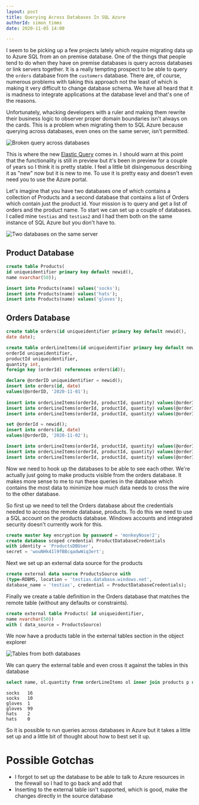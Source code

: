 ```yaml
---
layout: post
title: Querying Across Databases In SQL Azure
authorId: simon_timms
date: 2020-11-05 14:00

---
```


I seem to be picking up a few projects lately which require migrating data up to Azure SQL from an on premise database. One of the things that people tend to do when they have on premise databases is query across databases or link servers together. It is a really tempting prospect to be able to query the `orders` database from the `customers` database. There are, of course, numerous problems with taking this approach not the least of which is making it very difficult to change database schema. We have all heard that it is madness to integrate applications at the database level and that's one of the reasons. 

Unfortunately, whacking developers with a ruler and making them rewrite their business logic to observer proper domain boundaries isn't always on the cards. This is a problem when migrating them to SQL Azure because querying across databases, even ones on the same server, isn't permitted. 

![Broken query across databases](/images/elasticquery/brokenQuery.png)

This is where the new [Elastic Query](https://docs.microsoft.com/en-us/azure/azure-sql/database/elastic-query-overview) comes in. I should warn at this point that the functionality is still in preview but it's been in preview for a couple of years so I think it is pretty stable. I feel a little bit disingenuous describing it as "new" now but it is new to me. To use it is pretty easy and doesn't even need you to use the Azure portal. 

Let's imagine that you have two databases one of which contains a collection of Products and a second database that contains a list of Orders which contain just the product id. Your mission is to query and get a list of orders and the product name. To start we can set up a couple of databases. I called mine `testias` and `testias2` and I had them both on the same instance of SQL Azure but you don't have to.

![Two databases on the same server](/images/elasticquery/setup.png)

## Product Database

```sql
create table Products( 
id uniqueidentifier primary key default newid(),
name nvarchar(50));

insert into Products(name) values('socks');
insert into Products(name) values('hats');
insert into Products(name) values('gloves');
```

## Orders Database

```sql
create table orders(id uniqueidentifier primary key default newid(),
date date);

create table orderLineItems(id uniqueidentifier primary key default newid(),
orderId uniqueidentifier,
productId uniqueidentifier,
quantity int,
foreign key (orderId) references orders(id));

declare @orderID uniqueidentifier = newid();
insert into orders(id, date)
values(@orderID, '2020-11-01');
 
insert into orderLineItems(orderId, productId, quantity) values(@orderID, '3829A43D-FD2A-4B7C-9A09-23DBF030C1DC', 10);
insert into orderLineItems(orderId, productId, quantity) values(@orderID, '233BC430-BA3F-4F5C-B3EA-4B82867FC040', 1);
insert into orderLineItems(orderId, productId, quantity) values(@orderID, '95A20D82-EC26-4769-8840-804B88630A01', 2);

set @orderId = newid();
insert into orders(id, date)
values(@orderID, '2020-11-02');

insert into orderLineItems(orderId, productId, quantity) values(@orderID, '3829A43D-FD2A-4B7C-9A09-23DBF030C1DC', 16);
insert into orderLineItems(orderId, productId, quantity) values(@orderID, '233BC430-BA3F-4F5C-B3EA-4B82867FC040', 99);
insert into orderLineItems(orderId, productId, quantity) values(@orderID, '95A20D82-EC26-4769-8840-804B88630A01', 0);
```

Now we need to hook up the databases to be able to see each other. We're actually just going to make products visible from the orders database. It makes more sense to me to run these queries in the database which contains the most data to minimize how much data needs to cross the wire to the other database. 

So first up we need to tell the Orders database about the credentials needed to access the remote database, products. To do this we need to use a SQL account on the products database. Windows accounts and integrated security doesn't currently work for this. 

```sql
create master key encryption by password = 'monkeyNose!2';
create database scoped credential ProductDatabaseCredentials 
with identity = 'ProductsDBUser', 
secret = 'wouNHk41l9fBBcqadwWiq3ert';
```

Next we set up an external data source for the products

```sql
create external data source ProductsSource with 
(type=RDBMS, location = 'testias.database.windows.net', 
database_name = 'testias', credential = ProductDatabaseCredentials);
```


Finally we create a table definition in the Orders database that matches the remote table (without any defaults or constraints).

```sql
create external table Products( id uniqueidentifier,
name nvarchar(50))
with ( data_source = ProductsSource)
```

We now have a products table in the external tables section in the object explorer

![Tables from both databases](/images/elasticquery/testtableview.png)

We can query the external table and even cross it against the tables in this database

```sql
select name, ol.quantity from orderLineItems ol inner join products p on ol.productId = p.id
```

```text
socks   16
socks   10
gloves  1
gloves  99
hats    2
hats    0
```

So it is possible to run queries across databases in Azure but it takes a little set up and a little bit of thought about how to best set it up. 

# Possible Gotchas

- I forgot to set up the database to be able to talk to Azure resources in the firewall so I had to go back and add that
- Inserting to the external table isn't supported, which is good, make the changes directly in the source database